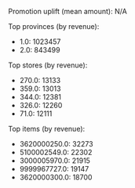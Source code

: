 Promotion uplift (mean amount): N/A

Top provinces (by revenue):
- 1.0: 1023457
- 2.0: 843499

Top stores (by revenue):
- 270.0: 13133
- 359.0: 13013
- 344.0: 12381
- 326.0: 12260
- 71.0: 12111

Top items (by revenue):
- 3620000250.0: 32273
- 5100002549.0: 22302
- 3000005970.0: 21915
- 9999967727.0: 19147
- 3620000300.0: 18700